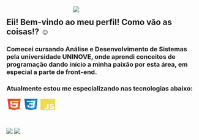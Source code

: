 
<img align="right" src="https://raw.githubusercontent.com/MicaelliMedeiros/micaellimedeiros/master/image/computer-illustration.png" width="330"/>

## Eii! Bem-vindo ao meu perfil! Como vão as coisas!? ☺

### Comecei cursando Análise e Desenvolvimento de Sistemas pela universidade UNINOVE, onde aprendi conceitos de programação dando início a minha paixão por esta área, em especial a parte de front-end.

### Atualmente estou me especializando nas tecnologias abaixo:

<div>
  <img align="center" alt="Rafa-HTML" height="30" width="40" src="https://raw.githubusercontent.com/devicons/devicon/master/icons/html5/html5-original.svg">
  <img align="center" alt="Rafa-CSS" height="30" width="40" src="https://raw.githubusercontent.com/devicons/devicon/master/icons/css3/css3-original.svg">
  <img align="center" alt="Rafa-Js" height="30" width="40" src="https://raw.githubusercontent.com/devicons/devicon/master/icons/javascript/javascript-plain.svg">

</div>

</br>

 ##
 
<div>
  <a href="https://www.linkedin.com/in/jonathan-souza-1702/" target="_blank"><img src="https://img.shields.io/badge/-LinkedIn-%230077B5?style=for-the-badge&logo=linkedin&logoColor=white" target="_blank"></a>
  <a href = "mailto: jonathan.souz.oliveira@outlook.com"><img src="https://img.shields.io/badge/-Gmail-%23EA4335?style=for-the-badge&logo=gmail&logoColor=white" target="_blank"></a>
</div>

